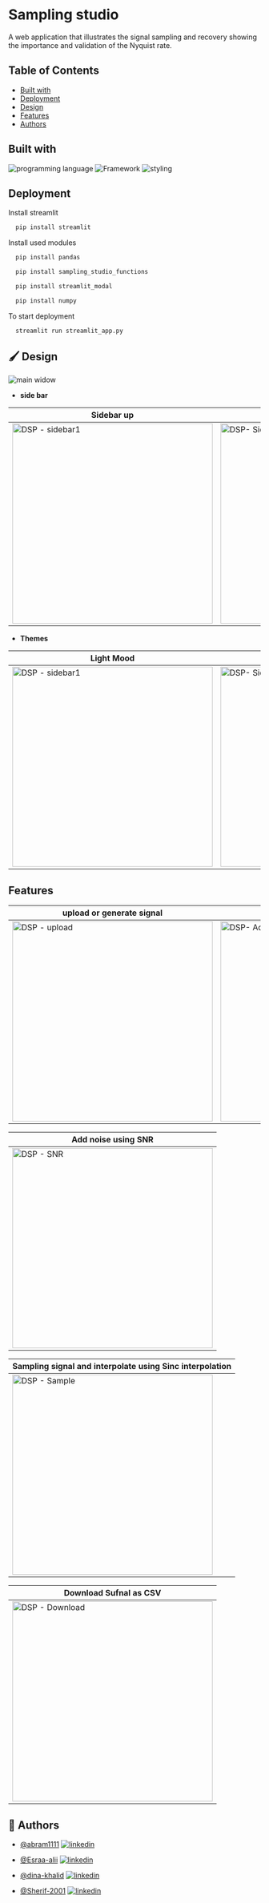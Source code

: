 # Sampling studio

A web application that illustrates the signal sampling and recovery showing the importance and
validation of the Nyquist rate.

## Table of Contents

- [Built with](#Built-with)
- [Deployment](#Deployment)
- [Design](#Design)
- [Features](#Features)
- [Authors](#Authors)


## Built with

![programming language](https://img.shields.io/badge/programmig%20language-Python-red)
![Framework](https://img.shields.io/badge/Framework-Streamlit-blue)
![styling](https://img.shields.io/badge/Styling-CSS-ff69b4)


## Deployment

 Install streamlit

```bash
  pip install streamlit
```
Install used modules

```bash
  pip install pandas
```
```bash
  pip install sampling_studio_functions
```
```bash
  pip install streamlit_modal
```
```bash
  pip install numpy
```
To start deployment 
```bash
  streamlit run streamlit_app.py
```




## 🖌️ Design

![main widow](./images/images/custom%20theme.png)
* **side bar**

| Sidebar up | sidebar buttom |
|--|--|
|<img  src="./images/images/sidebar1.png"  alt="DSP - sidebar1"  height="400"  align="center"/>|<img  src="./images/images/sidenar2.png"  alt="DSP- Sidebar2"  height="400"  align="center"/>|

 * **Themes**
 
| Light Mood | Dark Mood |
|--|--|
|<img  src="./images/images/light.png"  alt="DSP - sidebar1"  height="400"  align="center"/>|<img  src="./images/images/main.png"  alt="DSP- Sidebar2"  height="400"  align="center"/>|


## Features
| upload or generate signal | signal or remove signal |
|--|--|
|<img  src="./images/images/upload.png"  alt="DSP - upload"  height="400"  align="center"/>|<img  src="./images/images/add.png"  alt="DSP- AddOrRemove"  height="400"  align="center"/>|

| Add noise using SNR |
|----|
|<img  src="./images/images/noise.png"  alt="DSP - SNR"  height="400"  align="center"/>|

| Sampling signal and interpolate using Sinc interpolation |
|----|
|<img  src="./images/images/sample.png"  alt="DSP - Sample"  height="400"  align="center"/>|

| Download Sufnal as CSV |
|----|
|<img  src="./images/images/download.png"  alt="DSP - Download"  height="400"  align="center"/>|

 


## 🔗 Authors
- [@abram1111](https://github.com/Abram1111)
[![linkedin](https://img.shields.io/badge/linkedin-0A66C2?style=for-the-badge&logo=linkedin&logoColor=white)](https://www.linkedin.com/in/abram-gad-hanna/)

- [@Esraa-alii](https://github.com/Esraa-alii)
[![linkedin](https://img.shields.io/badge/linkedin-0A66C2?style=for-the-badge&logo=linkedin&logoColor=white)](https://www.linkedin.com/in/esraa-ali-2754a61b0/)

- [@dina-khalid](https://github.com/dina-khalid)
[![linkedin](https://img.shields.io/badge/linkedin-0A66C2?style=for-the-badge&logo=linkedin&logoColor=white)](https://www.linkedin.com/in/dina-salama-5758101b4/)

- [@Sherif-2001](https://github.com/Sherif-2001)
[![linkedin](https://img.shields.io/badge/linkedin-0A66C2?style=for-the-badge&logo=linkedin&logoColor=white)](https://www.linkedin.com/mwlite/in/sherif-ahmed-elsayed)


